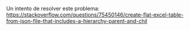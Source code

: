 Un intento de resolver este problema: 
https://stackoverflow.com/questions/75450146/create-flat-excel-table-from-json-file-that-includes-a-hierarchy-parent-and-chil
